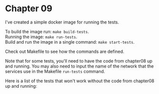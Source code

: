 # Chapter 09

I've created a simple docker image for running the tests.

To build the image run: `make build-tests`.<br>
Running the image: `make run-tests`. <br>
Build and run the image in a single command:
`make start-tests`.

Check out Makefile to see how the commands are
defined.

Note that for some tests, you'll need to have the code
from chapter08 up and running. You may also need to
input the name of the network that the services
use in the Makefile `run-tests` command.

Here is a list of the tests that won't work without the
code from chapter08 up and running:
